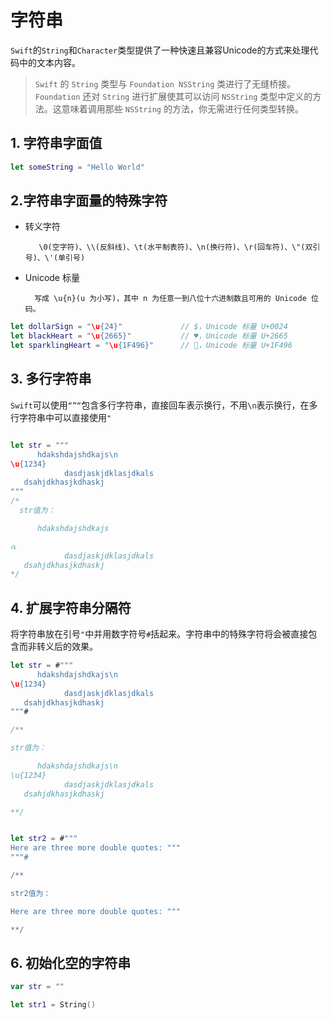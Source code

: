 # 字符串

`Swift`的`String`和`Character`类型提供了一种快速且兼容Unicode的方式来处理代码中的文本内容。

> `Swift` 的 `String` 类型与 `Foundation NSString` 类进行了无缝桥接。`Foundation` 还对 `String` 进行扩展使其可以访问 `NSString` 类型中定义的方法。这意味着调用那些 `NSString` 的方法，你无需进行任何类型转换。

## 1. 字符串字面值

```swift
let someString = "Hello World"

```

## 2.字符串字面量的特殊字符

- 转义字符

         \0(空字符)、\\(反斜线)、\t(水平制表符)、\n(换行符)、\r(回车符)、\"(双引号)、\'(单引号)

- Unicode 标量 

        写成 \u{n}(u 为小写)，其中 n 为任意一到八位十六进制数且可用的 Unicode 位码。

```swift
let dollarSign = "\u{24}"             // $，Unicode 标量 U+0024
let blackHeart = "\u{2665}"           // ♥，Unicode 标量 U+2665
let sparklingHeart = "\u{1F496}"      // 💖，Unicode 标量 U+1F496

```

## 3. 多行字符串

`Swift`可以使用`“”“`包含多行字符串，直接回车表示换行，不用`\n`表示换行，在多行字符串中可以直接使用`"`

```swift

let str = """
      hdakshdajshdkajs\n
\u{1234}
            dasdjaskjdklasjdkals
   dsahjdkhasjkdhaskj
"""
/* 
  str值为：

      hdakshdajshdkajs

ሴ
            dasdjaskjdklasjdkals
   dsahjdkhasjkdhaskj
*/

```

## 4. 扩展字符串分隔符

将字符串放在引号`"`中并用数字符号`#`括起来。字符串中的特殊字符将会被直接包含而非转义后的效果。

```swift
let str = #"""
      hdakshdajshdkajs\n
\u{1234}
            dasdjaskjdklasjdkals
   dsahjdkhasjkdhaskj
"""#

/**

str值为：

      hdakshdajshdkajs\n
\u{1234}
            dasdjaskjdklasjdkals
   dsahjdkhasjkdhaskj

**/


let str2 = #"""
Here are three more double quotes: """
"""#

/**

str2值为：

Here are three more double quotes: """

**/

```


## 6. 初始化空的字符串

```swift
var str = ""

let str1 = String()
```


